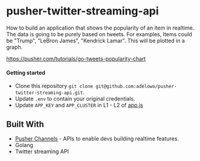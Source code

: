 # pusher-twitter-streaming-api

How to build an application that shows the popularity of an item in realtime. 
The data is going to be purely based on tweets. For examples, Items could be "Trump", "LeBron James", "Kendrick Lamar". 
This will be plotted in a graph.

https://pusher.com/tutorials/go-tweets-popularity-chart


#### Getting started

- Clone this repository `git clone git@github.com:adelowo/pusher-twitter-streaming-api.git`.
- Update `.env` to contain your original credentials.
- Update `APP_KEY` and `APP_CLUSTER` in L1 - L2 of [app.js](https://github.com/adelowo/pusher-twitter-streaming-api/blob/master/app.js#L1-L3)

## Built With

- [Pusher Channels](https://pusher.com/channels) - APIs to enable devs building realtime features.
- Golang
- Twitter streaming API
